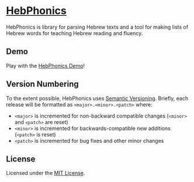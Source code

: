 # [HebPhonics][demo]

HebPhonics is library for parsing Hebrew texts and a tool for making lists
of Hebrew words for teaching Hebrew reading and fluency.

## Demo

Play with the [HebPhonics Demo][demo]!

## Version Numbering

To the extent possible, HebPhonics uses [Semantic Versioning][semver].
Briefly, each release will be formatted as `<major>.<minor>.<patch>` where:
  * `<major>` is incremented for non-backward compatible changes (`<minor>` and
    `<patch>` are reset)
  * `<minor>` is incremented for backwards-compatible new additions (`<patch>`
    is reset)
  * `<patch>` is incremented for bug fixes and other minor changes

## License
Licensed under the [MIT License][osi-mit].

[semver]: http://semver.org/
[demo]: http://metaist.com/hebphonics
[osi-mit]: http://opensource.org/licenses/MIT